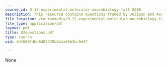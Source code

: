 ```yaml
---
course_id: 9-12-experimental-molecular-neurobiology-fall-2006
description: This resource contains questions framed by Juliusn and Axel.
file_location: /coursemedia/9-12-experimental-molecular-neurobiology-fall-2006/3df689f4bd8d87570b6a1a66b3bc9d47_02questions.pdf
file_type: application/pdf
layout: pdf
title: 02questions.pdf
type: course
uid: 3df689f4bd8d87570b6a1a66b3bc9d47

---
```

None